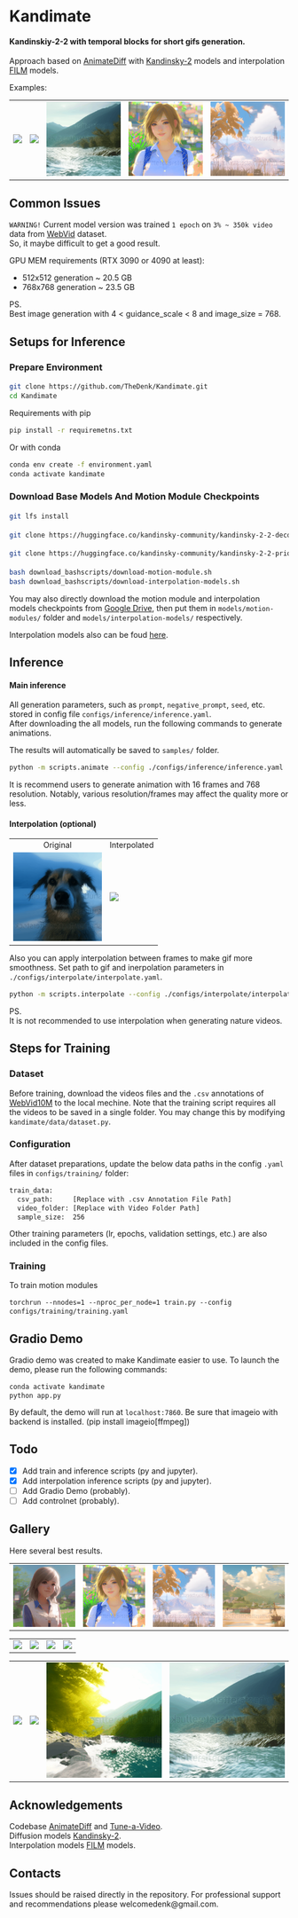 # Kandimate

#### Kandinskiy-2-2 with temporal blocks for short gifs generation.

Approach based on [AnimateDiff](https://github.com/guoyww/AnimateDiff) with [Kandinsky-2](https://github.com/ai-forever/Kandinsky-2) models and interpolation [FILM](https://github.com/dajes/frame-interpolation-pytorch/releases/tag/v1.0.0) models.

Examples:  

<table width="800" class="center">
    <tr>
    <td><img src="docs/gifs/examples/real_girl/181945330600420966.gif"></td>
    <td><img src="docs/gifs/examples/dog/6244510644958237227.gif"></td>
    <td><img src="docs/gifs/examples/real_nature/5966451691186754987.gif"></td>
    <td><img src="docs/gifs/examples/anime_girl/8311767559332823379.gif"></td>
    <td><img src="docs/gifs/examples/anime_nature/4600565812032460915.gif"></td>
    </tr>
</table>  

## Common Issues
`WARNING!` Current model version was trained `1 epoch` on `3% ~ 350k video` data from [WebVid](https://github.com/m-bain/webvid) dataset.  
So, it maybe difficult to get a good result.

GPU MEM requirements (RTX 3090 or 4090 at least):
- 512x512 generation ~ 20.5 GB
- 768x768 generation ~ 23.5 GB

PS.  
Best image generation with 4 < guidance_scale < 8  and image_size = 768.  

## Setups for Inference
### Prepare Environment

```bash
git clone https://github.com/TheDenk/Kandimate.git
cd Kandimate
```

Requirements with pip
```bash
pip install -r requiremetns.txt
```

Or with conda
```bash
conda env create -f environment.yaml
conda activate kandimate
```

### Download Base Models And Motion Module Checkpoints
```bash
git lfs install

git clone https://huggingface.co/kandinsky-community/kandinsky-2-2-decoder ./models/kandinsky-2-2-decoder

git clone https://huggingface.co/kandinsky-community/kandinsky-2-2-prior ./models/kandinsky-2-2-prior

bash download_bashscripts/download-motion-module.sh
bash download_bashscripts/download-interpolation-models.sh
```
You may also directly download the motion module and interpolation models checkpoints from [Google Drive](https://drive.google.com/drive/folders/1GYMJ6ZJMljikSPkbJQNIbORqtdJjHBD0?usp=sharing), then put them in `models/motion-modules/` folder and  `models/interpolation-models/` respectively.  

Interpolation models also can be foud [here](https://github.com/dajes/frame-interpolation-pytorch/releases/tag/v1.0.0).  

## Inference    
  
#### Main inference

All generation parameters, such as `prompt`, `negative_prompt`, `seed`, etc. stored in config file `configs/inference/inference.yaml`.   
After downloading the all models, run the following commands to generate animations.  

The results will automatically be saved to `samples/` folder.  

```bash
python -m scripts.animate --config ./configs/inference/inference.yaml
```
  
It is recommend users to generate animation with 16 frames and 768 resolution. Notably, various resolution/frames may affect the quality more or less.  
  
#### Interpolation (optional)
<table class="center">
    <tr>
    <td style="text-align: center">Original</td>
    <td style="text-align: center">Interpolated</td>
    </tr>
    <tr>
    <td><img width="160" src="docs/gifs/examples/dog/original.gif"></td>
    <td><img width="160" src="docs/gifs/examples/dog/6244510644958237227.gif"></td>
    </tr>
</table>  

Also you can apply interpolation between frames to make gif more smoothness.
Set path to gif and inerpolation parameters in `./configs/interpolate/interpolate.yaml`.
  
```bash
python -m scripts.interpolate --config ./configs/interpolate/interpolate.yaml
```

PS.  
It is not recommended to use interpolation when generating nature videos.  

## Steps for Training

### Dataset
Before training, download the videos files and the `.csv` annotations of [WebVid10M](https://maxbain.com/webvid-dataset/) to the local mechine.
Note that the training script requires all the videos to be saved in a single folder. You may change this by modifying `kandimate/data/dataset.py`.

### Configuration
After dataset preparations, update the below data paths in the config `.yaml` files in `configs/training/` folder:
```
train_data:
  csv_path:     [Replace with .csv Annotation File Path]
  video_folder: [Replace with Video Folder Path]
  sample_size:  256
```
Other training parameters (lr, epochs, validation settings, etc.) are also included in the config files.

### Training
To train motion modules
```
torchrun --nnodes=1 --nproc_per_node=1 train.py --config configs/training/training.yaml
```

## Gradio Demo
Gradio demo was created to make Kandimate easier to use. To launch the demo, please run the following commands:
```
conda activate kandimate
python app.py
```
By default, the demo will run at `localhost:7860`.
Be sure that imageio with backend is installed. (pip install imageio[ffmpeg])

## Todo
- [x] Add train and inference scripts (py and jupyter).
- [x] Add interpolation inference scripts (py and jupyter).
- [ ] Add Gradio Demo (probably).
- [ ] Add controlnet (probably). 

## Gallery
Here several best results.

<table width="800" class="center">
    <tr>
    <td><img src="docs/gifs/examples/anime_girl/752189959033839891.gif"></td>
    <td><img src="docs/gifs/examples/anime_girl/8311767559332823379.gif"></td>
    <td><img src="docs/gifs/examples/anime_nature/4600565812032460915.gif"></td>
    <td><img src="docs/gifs/examples/anime_nature/8831841692488764364.gif"></td>
    </tr>
</table>  
<table width="800" class="center">
    <tr>
    <td><img src="docs/gifs/examples/real_girl/181945330600420966.gif"></td>
    <td><img src="docs/gifs/examples/real_girl/1514380906832080732.gif"></td>
    <td><img src="docs/gifs/examples/real_girl/7055896805879472868.gif"></td>
    <td><img src="docs/gifs/examples/real_girl/8908903743535013658.gif"></td>
    </tr>
</table>  
<table width="800" class="center">
    <tr>
    <td><img src="docs/gifs/examples/cat/5088790080184097958.gif"></td>
    <td><img src="docs/gifs/examples/dog/6244510644958237227.gif"></td>
    <td><img src="docs/gifs/examples/real_nature/6672553283261147091.gif"></td>
    <td><img src="docs/gifs/examples/real_nature/5966451691186754987.gif"></td>
    </tr>
</table>  

## Acknowledgements
Codebase [AnimateDiff](https://github.com/guoyww/AnimateDiff) and [Tune-a-Video](https://github.com/showlab/Tune-A-Video).  
Diffusion models [Kandinsky-2](https://github.com/ai-forever/Kandinsky-2).  
Interpolation models [FILM](https://github.com/google-research/frame-interpolation) models.  

## Contacts
<p>Issues should be raised directly in the repository. For professional support and recommendations please <a>welcomedenk@gmail.com</a>.</p>
